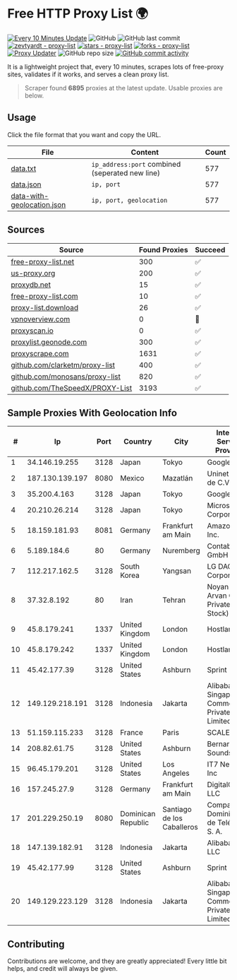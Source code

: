 
# Free HTTP Proxy List 🌍

[![Every 10 Minutes Update](https://github.com/mertguvencli/http-proxy-list/actions/workflows/main.yml/badge.svg?branch=main)](https://github.com/mertguvencli/http-proxy-list/actions/workflows/main.yml)
![GitHub](https://img.shields.io/github/license/mertguvencli/http-proxy-list)
![GitHub last commit](https://img.shields.io/github/last-commit/mertguvencli/http-proxy-list)
[![zevtyardt - proxy-list](https://img.shields.io/static/v1?label=zevtyardt&message=proxy-list&color=blue&logo=github)](https://github.com/zevtyardt/proxy-list "Go to GitHub repo")
[![stars - proxy-list](https://img.shields.io/github/stars/zevtyardt/proxy-list?style=social)](https://github.com/zevtyardt/proxy-list)
[![forks - proxy-list](https://img.shields.io/github/forks/zevtyardt/proxy-list?style=social)](https://github.com/zevtyardt/proxy-list)
[![Proxy Updater](https://github.com/zevtyardt/proxy-list/workflows/Proxy%20Updater/badge.svg)](https://github.com/zevtyardt/proxy-list/actions?query=workflow:"Proxy+Updater")
![GitHub repo size](https://img.shields.io/github/repo-size/zevtyardt/proxy-list)
[![GitHub commit activity](https://img.shields.io/github/commit-activity/m/zevtyardt/proxy-list?logo=commits)](https://github.com/zevtyardt/proxy-list/commits/main)

It is a lightweight project that, every 10 minutes, scrapes lots of free-proxy sites, validates if it works, and serves a clean proxy list.

> Scraper found **6895** proxies at the latest update. Usable proxies are below.

## Usage

Click the file format that you want and copy the URL.

|File|Content|Count|
|----|-------|-----|
|[data.txt](https://raw.githubusercontent.com/mertguvencli/http-proxy-list/main/proxy-list/data.txt)|`ip_address:port` combined (seperated new line)|577|
|[data.json](https://raw.githubusercontent.com/mertguvencli/http-proxy-list/main/proxy-list/data.json)|`ip, port`|577|
|[data-with-geolocation.json](https://raw.githubusercontent.com/mertguvencli/http-proxy-list/main/proxy-list/data-with-geolocation.json)|`ip, port, geolocation`|577|

## Sources

|Source|Found Proxies|Succeed|
|------|-------------|-------|
|[free-proxy-list.net](https://free-proxy-list.net)|300|✅|
|[us-proxy.org](https://www.us-proxy.org)|200|✅|
|[proxydb.net](http://proxydb.net)|15|✅|
|[free-proxy-list.com](https://free-proxy-list.com/?page=&port=&type%5B%5D=http&type%5B%5D=https&up_time=0&search=Search)|10|✅|
|[proxy-list.download](https://www.proxy-list.download/HTTP)|26|✅|
|[vpnoverview.com](https://vpnoverview.com/privacy/anonymous-browsing/free-proxy-servers)|0|🚫|
|[proxyscan.io](https://www.proxyscan.io)|0|✅|
|[proxylist.geonode.com](https://proxylist.geonode.com/api/proxy-list?limit=300&page=1&sort_by=lastChecked&sort_type=desc&protocols=http,https)|300|✅|
|[proxyscrape.com](https://api.proxyscrape.com/v2/?request=displayproxies&protocol=http&timeout=10000&country=all&ssl=all&anonymity=all)|1631|✅|
|[github.com/clarketm/proxy-list](https://raw.githubusercontent.com/clarketm/proxy-list/master/proxy-list-raw.txt)|400|✅|
|[github.com/monosans/proxy-list](https://raw.githubusercontent.com/monosans/proxy-list/main/proxies/http.txt)|820|✅|
|[github.com/TheSpeedX/PROXY-List](https://raw.githubusercontent.com/TheSpeedX/PROXY-List/master/http.txt)|3193|✅|


## Sample Proxies With Geolocation Info

|#|Ip|Port|Country|City|Internet Service Provider|
|-|--|----|-------|----|-------------------------|
|1|34.146.19.255|3128|Japan|Tokyo|Google LLC|
|2|187.130.139.197|8080|Mexico|Mazatlán|Uninet S.A. de C.V.|
|3|35.200.4.163|3128|Japan|Tokyo|Google LLC|
|4|20.210.26.214|3128|Japan|Tokyo|Microsoft Corporation|
|5|18.159.181.93|8081|Germany|Frankfurt am Main|Amazon.com, Inc.|
|6|5.189.184.6|80|Germany|Nuremberg|Contabo GmbH|
|7|112.217.162.5|3128|South Korea|Yangsan|LG DACOM Corporation|
|8|37.32.8.192|80|Iran|Tehran|Noyan Abr Arvan Co. ( Private Joint Stock)|
|9|45.8.179.241|1337|United Kingdom|London|Hostland LLC|
|10|45.8.179.242|1337|United Kingdom|London|Hostland LLC|
|11|45.42.177.39|3128|United States|Ashburn|Sprint|
|12|149.129.218.191|3128|Indonesia|Jakarta|Alibaba.com Singapore E-Commerce Private Limited|
|13|51.159.115.233|3128|France|Paris|SCALEWAY|
|14|208.82.61.75|3128|United States|Ashburn|Bernardi Sounds|
|15|96.45.179.201|3128|United States|Los Angeles|IT7 Networks Inc|
|16|157.245.27.9|3128|Germany|Frankfurt am Main|DigitalOcean, LLC|
|17|201.229.250.19|8080|Dominican Republic|Santiago de los Caballeros|Compañía Dominicana de Teléfonos S. A.|
|18|147.139.182.91|3128|Indonesia|Jakarta|Alibaba.com LLC|
|19|45.42.177.99|3128|United States|Ashburn|Sprint|
|20|149.129.223.129|3128|Indonesia|Jakarta|Alibaba.com Singapore E-Commerce Private Limited|



## Contributing

Contributions are welcome, and they are greatly appreciated! Every
little bit helps, and credit will always be given.


